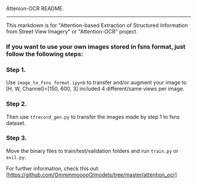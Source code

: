 Attenion-OCR README.
***
  This markdown is for "Attention-based Extraction of Structured Information from Street View Imagery" or "Attention-OCR" project.


### If you want to use your own images stored in fsns format, just follow the following steps:

### Step 1.
 Use `image_to_fsns_format.ipynb` to transfer and/or augment your image to [H, W, Channel]=[150, 600, 3] included 4 different/same views per image.
### Step 2.
Then use `tfrecord_gen.py` to transfer the images made by step 1 to fsns dataset.

### Step 3.
Move the binary files to train/test/validation folders and run `train.py` or `evil.py`.


For further information, check this out:
[https://github.com/OmmmmooooO/models/tree/master/attention_ocr]
